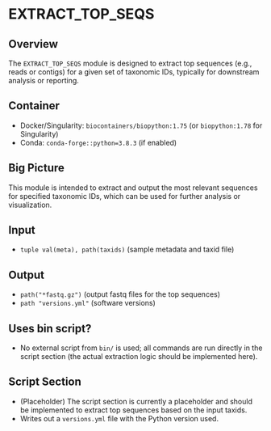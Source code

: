 # EXTRACT_TOP_SEQS

## Overview
The `EXTRACT_TOP_SEQS` module is designed to extract top sequences (e.g., reads or contigs) for a given set of taxonomic IDs, typically for downstream analysis or reporting.

## Container
- Docker/Singularity: `biocontainers/biopython:1.75` (or `biopython:1.78` for Singularity)
- Conda: `conda-forge::python=3.8.3` (if enabled)

## Big Picture
This module is intended to extract and output the most relevant sequences for specified taxonomic IDs, which can be used for further analysis or visualization.

## Input
- `tuple val(meta), path(taxids)` (sample metadata and taxid file)

## Output
- `path("*fastq.gz")` (output fastq files for the top sequences)
- `path "versions.yml"` (software versions)

## Uses bin script?
- No external script from `bin/` is used; all commands are run directly in the script section (the actual extraction logic should be implemented here).

## Script Section
- (Placeholder) The script section is currently a placeholder and should be implemented to extract top sequences based on the input taxids.
- Writes out a `versions.yml` file with the Python version used.
